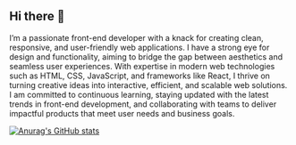 ## Hi there 👋

I’m a passionate front-end developer with a knack for creating clean, responsive, and user-friendly web applications. I have a strong eye for design and functionality, aiming to bridge the gap between aesthetics and seamless user experiences. With expertise in modern web technologies such as HTML, CSS, JavaScript, and frameworks like React, I thrive on turning creative ideas into interactive, efficient, and scalable web solutions. I am committed to continuous learning, staying updated with the latest trends in front-end development, and collaborating with teams to deliver impactful products that meet user needs and business goals.

[![Anurag's GitHub stats](https://github-readme-stats.vercel.app/api?username=goodluck1455)](https://github.com/anuraghazra/github-readme-stats)

